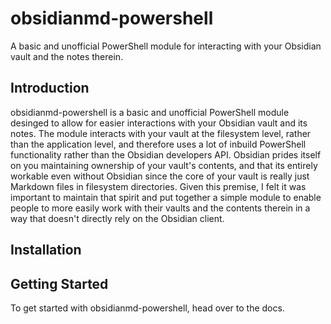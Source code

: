 # obsidianmd-powershell
A basic and unofficial PowerShell module for interacting with your Obsidian vault and the notes therein.

## Introduction
obsidianmd-powershell is a basic and unofficial PowerShell module desinged to allow for easier interactions with your Obsidian vault and its notes. The module interacts with your vault at the filesystem level, rather than the application level, and therefore uses a lot of inbuild PowerShell functionality rather than the Obsidian developers API. Obsidian prides itself on you maintaining ownership of your vault's contents, and that its entirely workable even without Obsidian since the core of your vault is really just Markdown files in filesystem directories. Given this premise, I felt it was important to maintain that spirit and put together a simple module to enable people to more easily work with their vaults and the contents therein in a way that doesn't directly rely on the Obsidian client.

## Installation


## Getting Started
To get started with obsidianmd-powershell, head over to the docs.